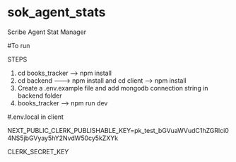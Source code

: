 # sok_agent_stats
Scribe Agent Stat Manager

#To run  

STEPS
1) cd books_tracker --> npm install
2) cd backend ---> npm install and cd client --> npm install
3) Create a .env.example file and add  mongodb connection string in backend folder
4) books_tracker --> npm run dev

#.env.local in client

NEXT_PUBLIC_CLERK_PUBLISHABLE_KEY=pk_test_bGVuaWVudC1hZGRlci04NS5jbGVyay5hY2NvdW50cy5kZXYk

CLERK_SECRET_KEY
